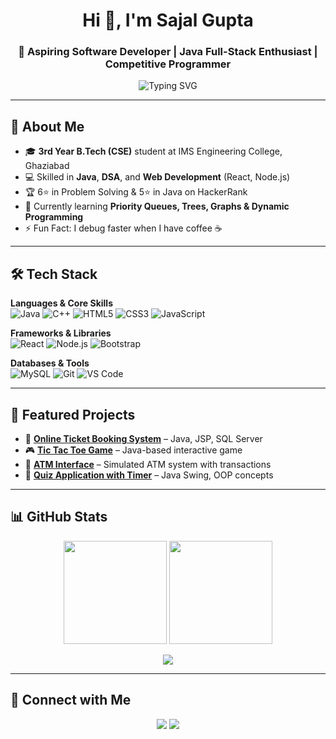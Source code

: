 <h1 align="center">Hi 👋, I'm Sajal Gupta</h1>
<h3 align="center">🚀 Aspiring Software Developer | Java Full-Stack Enthusiast | Competitive Programmer</h3>

<p align="center">
  <img src="https://readme-typing-svg.demolab.com?font=Fira+Code&size=20&pause=1000&center=true&vCenter=true&width=600&lines=Welcome+to+my+GitHub+Profile!;Java+Full-Stack+Developer+in+the+making;DSA+%7C+Problem+Solving+%7C+Web+Development;Open+Source+%26+Learning+Enthusiast" alt="Typing SVG" />
</p>

---

## 🚀 About Me
- 🎓 **3rd Year B.Tech (CSE)** student at IMS Engineering College, Ghaziabad  
- 💻 Skilled in **Java**, **DSA**, and **Web Development** (React, Node.js)  
- 🏆 6⭐ in Problem Solving & 5⭐ in Java on HackerRank  
- 🔭 Currently learning **Priority Queues, Trees, Graphs & Dynamic Programming**  
- ⚡ Fun Fact: I debug faster when I have coffee ☕  

---

## 🛠 Tech Stack
**Languages & Core Skills**  
![Java](https://img.shields.io/badge/Java-%23ED8B00.svg?style=for-the-badge&logo=openjdk&logoColor=white) 
![C++](https://img.shields.io/badge/C%2B%2B-%2300599C.svg?style=for-the-badge&logo=cplusplus&logoColor=white) 
![HTML5](https://img.shields.io/badge/HTML5-%23E34F26.svg?style=for-the-badge&logo=html5&logoColor=white) 
![CSS3](https://img.shields.io/badge/CSS3-%231572B6.svg?style=for-the-badge&logo=css3&logoColor=white) 
![JavaScript](https://img.shields.io/badge/JavaScript-%23F7DF1E.svg?style=for-the-badge&logo=javascript&logoColor=black)  

**Frameworks & Libraries**  
![React](https://img.shields.io/badge/React-%2320232a.svg?style=for-the-badge&logo=react&logoColor=%2361DAFB) 
![Node.js](https://img.shields.io/badge/Node.js-%2343853D.svg?style=for-the-badge&logo=node.js&logoColor=white) 
![Bootstrap](https://img.shields.io/badge/Bootstrap-%23563D7C.svg?style=for-the-badge&logo=bootstrap&logoColor=white)  

**Databases & Tools**  
![MySQL](https://img.shields.io/badge/MySQL-%2300f.svg?style=for-the-badge&logo=mysql&logoColor=white) 
![Git](https://img.shields.io/badge/Git-%23F05032.svg?style=for-the-badge&logo=git&logoColor=white) 
![VS Code](https://img.shields.io/badge/VSCode-%23007ACC.svg?style=for-the-badge&logo=visual-studio-code&logoColor=white)  

---

## 📌 Featured Projects
- 🎯 [**Online Ticket Booking System**](#) – Java, JSP, SQL Server  
- 🎮 [**Tic Tac Toe Game**](#) – Java-based interactive game  
- 🏦 [**ATM Interface**](#) – Simulated ATM system with transactions  
- 📝 [**Quiz Application with Timer**](#) – Java Swing, OOP concepts  

---

## 📊 GitHub Stats
<p align="center">
  <img src="https://github-readme-stats.vercel.app/api?username=sajal23&show_icons=true&theme=radical" height="165" />
  <img src="https://github-readme-streak-stats.herokuapp.com/?user=sajal23&theme=radical" height="165" />
</p>

<p align="center">
  <img src="https://github-readme-activity-graph.vercel.app/graph?username=sajal23&theme=react-dark" />
</p>

---

## 🤝 Connect with Me
<p align="center">
  <a href="mailto:sajal23@gmail.com"><img src="https://img.shields.io/badge/Email-D14836.svg?&style=for-the-badge&logo=gmail&logoColor=white" /></a>
  <a href="https://github.com/sajal23"><img src="https://img.shields.io/badge/GitHub-100000.svg?&style=for-the-badge&logo=github&logoColor=white" /></a>
</p>
